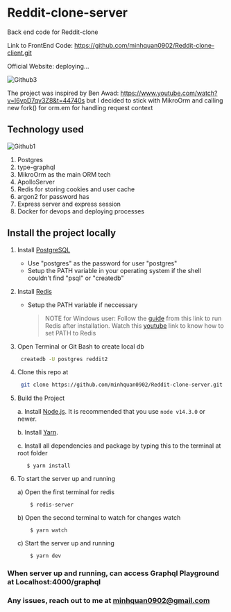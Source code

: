 # Reddit-clone-server

Back end code for Reddit-clone

Link to FrontEnd Code: https://github.com/minhquan0902/Reddit-clone-client.git

Official Website: deploying...

![Github3](https://user-images.githubusercontent.com/58071533/128239582-9c7ad497-c73b-431e-aeb9-67f1725a9e82.png)





The project was inspired by Ben Awad: https://www.youtube.com/watch?v=I6ypD7qv3Z8&t=44740s but I decided to stick with MikroOrm and calling new fork() for orm.em for handling request context

## Technology used

![Github1](https://user-images.githubusercontent.com/58071533/128236960-1b69a6c3-7805-48ab-ad59-acb04d40f900.png)

1. Postgres
2. type-graphql
3. MikroOrm as the main ORM tech
4. ApolloServer
5. Redis for storing cookies and user cache
6. argon2 for password has
7. Express server and express session
8. Docker for devops and deploying processes


## Install the project locally
1. Install [PostgreSQL](https://www.postgresql.org/download/)
   - Use "postgres" as the password for user "postgres"
   - Setup the PATH variable in your operating system if the shell couldn't find "psql" or "createdb"

2. Install [Redis](https://redis.io/)
   - Setup the PATH variable if neccessary
     > NOTE for Windows user: Follow the [guide](https://riptutorial.com/redis/example/29962/installing-and-running-redis-server-on-windows) from this link to run Redis after installation. Watch this [youtube](https://www.youtube.com/watch?v=188Fy-oCw4w) link to know how to set PATH to Redis

3. Open Terminal or Git Bash to create local db
   ```sh
    createdb -U postgres reddit2
   ```
4. Clone this repo at
   ```sh
    git clone https://github.com/minhquan0902/Reddit-clone-server.git
   ```
5. Build the Project

   a. Install [Node.js](https://nodejs.org/en/download/). It is recommended that you use `node v14.3.0` or newer.
   
   b. Install [Yarn](https://classic.yarnpkg.com/en/docs/install). 
   
   c. Install all dependencies and package by typing this to the terminal at root folder
         
         
          $ yarn install
         
      
   
6. To start the server up and running

     a) Open the first terminal for redis


           $ redis-server



     b) Open the second terminal to watch for changes watch


           $ yarn watch



     c) Start the server up and running


           $ yarn dev
     
     
     
### When server up and running, can access Graphql Playground at Localhost:4000/graphql

### Any issues, reach out to me at minhquan0902@gmail.com
   
   
  






